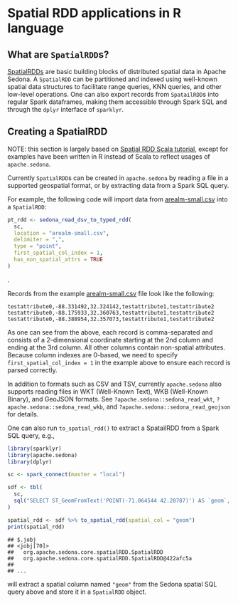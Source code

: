 # Spatial RDD applications in R language

## What are `SpatialRDD`s?

[SpatialRDDs](../rdd) are basic building blocks of distributed spatial data in Apache Sedona.
A `SpatialRDD` can be partitioned and indexed using well-known spatial
data structures to facilitate range queries, KNN queries, and other
low-level operations. One can also export records from `SpatailRDD`s
into regular Spark dataframes, making them accessible through Spark SQL
and through the `dplyr` interface of `sparklyr`.

## Creating a SpatialRDD

NOTE: this section is largely based on
[Spatial RDD Scala tutorial](../rdd/#create-a-spatialrdd), except
for examples have been written in R instead of Scala to reflect usages
of `apache.sedona`.

Currently `SpatialRDD`s can be created in `apache.sedona` by reading a
file in a supported geospatial format, or by extracting data from a
Spark SQL query.

For example, the following code will import data from
[arealm-small.csv](https://github.com/apache/sedona/blob/master/binder/data/arealm-small.csv)
into a `SpatialRDD`:

``` r
pt_rdd <- sedona_read_dsv_to_typed_rdd(
  sc,
  location = "arealm-small.csv",
  delimiter = ",",
  type = "point",
  first_spatial_col_index = 1,
  has_non_spatial_attrs = TRUE
)
```

.

Records from the example
[arealm-small.csv](https://github.com/apache/sedona/blob/master/binder/data/arealm-small.csv)
file look like the following:

    testattribute0,-88.331492,32.324142,testattribute1,testattribute2
    testattribute0,-88.175933,32.360763,testattribute1,testattribute2
    testattribute0,-88.388954,32.357073,testattribute1,testattribute2

As one can see from the above, each record is comma-separated and
consists of a 2-dimensional coordinate starting at the 2nd column and
ending at the 3rd column. All other columns contain non-spatial
attributes. Because column indexes are 0-based, we need to specify
`first_spatial_col_index = 1` in the example above to ensure each record
is parsed correctly.

In addition to formats such as CSV and TSV, currently `apache.sedona`
also supports reading files in WKT (Well-Known Text), WKB (Well-Known
Binary), and GeoJSON formats. See `?apache.sedona::sedona_read_wkt`,
`?apache.sedona::sedona_read_wkb`, and
`?apache.sedona::sedona_read_geojson` for details.

One can also run `to_spatial_rdd()` to extract a SpatailRDD from a Spark
SQL query, e.g.,

``` r
library(sparklyr)
library(apache.sedona)
library(dplyr)

sc <- spark_connect(master = "local")

sdf <- tbl(
  sc,
  sql("SELECT ST_GeomFromText('POINT(-71.064544 42.28787)') AS `geom`, \"point\" AS `type`")
)

spatial_rdd <- sdf %>% to_spatial_rdd(spatial_col = "geom")
print(spatial_rdd)
```

    ## $.jobj
    ## <jobj[70]>
    ##   org.apache.sedona.core.spatialRDD.SpatialRDD
    ##   org.apache.sedona.core.spatialRDD.SpatialRDD@422afc5a
    ##
    ## ...

will extract a spatial column named `"geom"` from the Sedona spatial SQL
query above and store it in a `SpatialRDD` object.
